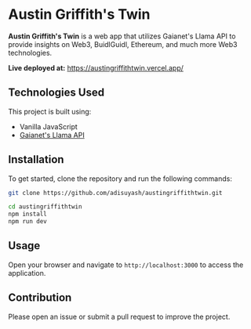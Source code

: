 # Austin Griffith's Twin

**Austin Griffith's Twin** is a web app that utilizes Gaianet's Llama API to provide insights on Web3, BuidlGuidl, Ethereum, and much more Web3 technologies.

**Live deployed at:** https://austingriffithtwin.vercel.app/

## Technologies Used

This project is built using:

- Vanilla JavaScript
- [Gaianet's Llama API](https://llama.us.gaianet.network/v1)

## Installation

To get started, clone the repository and run the following commands:

```bash
git clone https://github.com/adisuyash/austingriffithtwin.git

cd austingriffithtwin
npm install
npm run dev
```

## Usage

Open your browser and navigate to `http://localhost:3000` to access the application.

## Contribution

Please open an issue or submit a pull request to improve the project.
